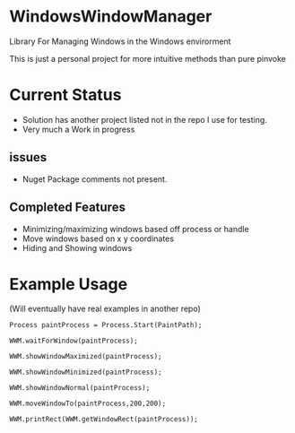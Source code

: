 # WindowsWindowManager
Library For Managing Windows in the Windows envirorment

This is just a personal project for more intuitive methods than pure pinvoke

# Current Status

- Solution has another project listed not in the repo I use for testing.
- Very much a Work in progress

## issues
- Nuget Package comments not present.

## Completed Features
- Minimizing/maximizing windows based off process or handle
- Move windows based on x y coordinates
- Hiding and Showing windows



# Example Usage

(Will eventually have real examples in another repo)


```
Process paintProcess = Process.Start(PaintPath);

WWM.waitForWindow(paintProcess);

WWM.showWindowMaximized(paintProcess);

WWM.showWindowMinimized(paintProcess);

WWM.showWindowNormal(paintProcess);

WWM.moveWindowTo(paintProcess,200,200);

WWM.printRect(WWM.getWindowRect(paintProcess));
```
